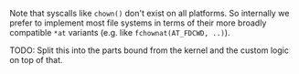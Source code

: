 
Note that syscalls like `chown()` don't exist on all platforms. So internally we prefer to implement most file systems in terms of their more broadly compatible `*at` variants (e.g. like `fchownat(AT_FDCWD, ..)`).

TODO: Split this into the parts bound from the kernel and the custom logic on top of that.